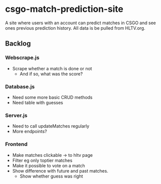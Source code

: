 # csgo-match-prediction-site
A site where users with an account can predict matches in CSGO and see ones previous prediction history. All data is be pulled from HLTV.org. 

## Backlog
### Webscrape.js
- Scrape whether a match is done or not
  - And if so, what was the score?
### Database.js
- Need some more basic CRUD methods
- Need table with guesses
### Server.js
- Need to call updateMatches regularly
- More endpoints?
### Frontend
- Make matches clickable -> to hltv page
- Filter eg only toptier matches
- Make it possible to vote on a match
- Show difference with future and past matches.
  - Show whether guess was right